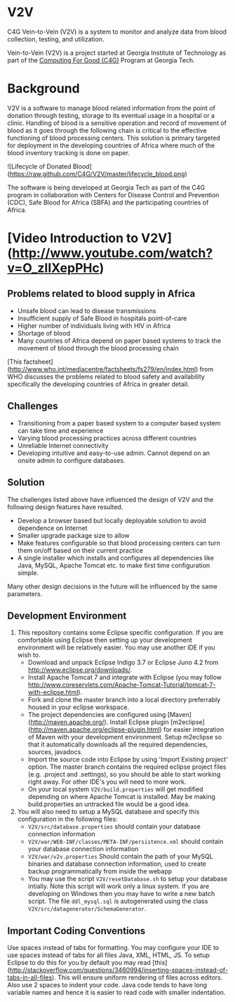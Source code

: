 V2V
===

C4G Vein-to-Vein (V2V) is a system to monitor and analyze data from blood collection, testing, and utilization.

Vein-to-Vein (V2V) is a project started at Georgia Institute of Technology as part of the [Computing For Good (C4G)](http://www.cc.gatech.edu/about/advancing/c4g/) Program at Georgia Tech.

# Background
V2V is a software to manage blood related information from the point of donation through testing, storage to its eventual usage in a hospital or a clinic. Handling of blood is a sensitive operation and record of movement of blood as it goes through the following chain is critical to the effective functioning of blood processing centers. This solution is primary targeted for deployment in the developing countries of Africa where much of the blood inventory tracking is done on paper.

![Lifecycle of Donated Blood] (https://raw.github.com/C4G/V2V/master/lifecycle_blood.png)

The software is being developed at Georgia Tech as part of the C4G program in collaboration with Centers for Disease Control and Prevention (CDC), Safe Blood for Africa (SBFA) and the participating countries of Africa.

# [Video Introduction to V2V] (http://www.youtube.com/watch?v=O_zIIXepPHc)

## Problems related to blood supply in Africa
* Unsafe blood can lead to disease transmissions
* Insufficient supply of Safe Blood in hospitals point-of-care
* Higher number of individuals living with HIV in Africa
* Shortage of blood
* Many countries of Africa depend on paper based systems to track the movement of blood through the blood processing chain

[This factsheet] (http://www.who.int/mediacentre/factsheets/fs279/en/index.html) from WHO discusses the problems related to blood safety and availability specifically the developing countries of Africa in greater detail.

## Challenges
 * Transitioning from a paper based system to a computer based system can take time and experience
 * Varying blood processing practices across different countries
 * Unreliable Internet connectivity
 * Developing intuitive and easy-to-use admin. Cannot depend on an onsite admin to configure databases.

## Solution
The challenges listed above have influenced the design of V2V and the following design features have resulted.
 * Develop a browser based but locally deployable solution to avoid dependence on Internet
 * Smaller upgrade package size to allow 
 * Make features configurable so that blood processing centers can turn them on/off based on their current practice
 * A single installer which installs and configures all dependencies like Java, MySQL, Apache Tomcat etc. to make first time configuration simple.

Many other design decisions in the future will be influenced by the same parameters.


Development Environment
-----------------------
1. This repository contains some Eclipse specific configuration. If you are comfortable using Eclipse then setting up your development environment will be relatively easier.
   You may use another IDE if you wish to.
    * Download and unpack Eclipse Indigo 3.7 or Eclipse Juno 4.2 from http://www.eclipse.org/downloads/.
    * Install Apache Tomcat 7 and integrate with Eclipse (you may follow http://www.coreservlets.com/Apache-Tomcat-Tutorial/tomcat-7-with-eclipse.html).
    * Fork and clone the master branch into a local directory preferrably housed in your eclipse workspace.
    * The project dependencies are configured using [Maven] (http://maven.apache.org/). Install Eclipse plugin [m2eclipse] (http://maven.apache.org/eclipse-plugin.html) for easier integration of Maven with your development environment. Setup m2eclipse so that it automatically downloads all the required dependencies, sources, javadocs.
    * Import the source code into Eclipse by using 'Import Existing project' option. The master branch contains the required eclipse project files (e.g. .project and .settings), so you should be able to start working right away. For other IDE's you will need to more work.
    * On your local system `V2V/build.properties` will get modified depending on where Apache Tomcat is installed. May be making build.properties an untracked file would be a good idea.
2. You will also need to setup a MySQL database and specify this configuration in the following files:
    * `V2V/src/database.properties` should contain your database connection information
    * `V2V/war/WEB-INF/classes/META-INF/persistence.xml` should contain your database connection information
    * `V2V/war/v2v.properties` Should contain the path of your MySQL binaries and database connection information, used to create backup programmatically from inside the webapp
    * You may use the script `V2V/resetDatabase.sh` to setup your database intially. Note this script will work only a linux system. If you are developing on Windows then you may have to write a new batch script. The file `ddl_mysql.sql` is autogenerated using the class `V2V/src/datagenerator/SchemaGenerator`.

Important Coding Conventions
----------------------------
Use spaces instead of tabs for formatting. You may configure your IDE to use spaces instead of tabs for all files Java, XML, HTML, JS.
To setup Eclipse to do this for you by default you may read [this] (http://stackoverflow.com/questions/3460994/inserting-spaces-instead-of-tabs-in-all-files).
This will ensure uniform rendering of files across editors.
Also use 2 spaces to indent your code. Java code tends to have long variable names and hence it is easier to read code with smaller indentation.
